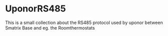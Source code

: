 # UponorRS485
This is a small collection about the RS485 protocol used by uponor between Smatrix Base and eg. the Roomthermostats
